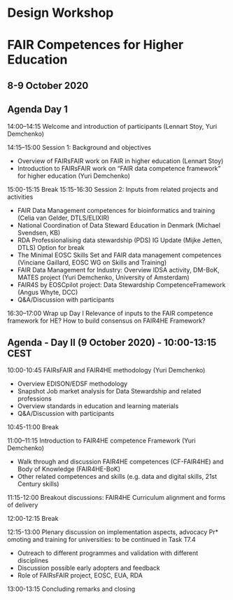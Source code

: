 # Design Workshop 
# FAIR Competences for Higher Education 
## 8-9 October 2020

## Agenda Day 1

14:00–14:15
Welcome and introduction of participants (Lennart Stoy, Yuri Demchenko)

14:15–15:00
Session 1: Background and objectives
* Overview of FAIRsFAIR work on FAIR in higher education (Lennart Stoy) 
* Introduction to FAIRsFAIR work on “FAIR data competence framework” for higher education (Yuri Demchenko)

15:00-15:15
Break
15:15-16:30
Session 2: Inputs from related projects and activities

* FAIR Data Management competences for bioinformatics and training (Celia van Gelder, DTLS/ELIXIR)
* National Coordination of Data Steward Education in Denmark (Michael Svendsen, KB) 
* RDA Professionalising data stewardship (PDS) IG Update (Mijke Jetten, DTLS) 
Option for break
* The Minimal EOSC Skills Set and FAIR data management competences (Vinciane Gaillard, EOSC WG on Skills and Training)
* FAIR Data Management for Industry: Overview IDSA activity, DM-BoK, MATES project (Yuri Demchenko, University of Amsterdam) 
* FAIR4S by EOSCpilot project: Data Stewardship CompetenceFramework (Angus Whyte, DCC)
* Q&A/Discussion with participants

16:30–17:00
Wrap up Day I
Relevance of inputs to the FAIR competence framework for HE? How to build consensus on FAIR4HE Framework?

## Agenda - Day II (9 October 2020) - 10:00-13:15 CEST

10:00-10:45
FAIRsFAIR and FAIR4HE methodology (Yuri Demchenko)
* Overview EDISON/EDSF methodology
* Snapshot Job market analysis for Data Stewardship and related professions
* Overview standards in education and learning materials
* Q&A/Discussion with participants

10:45-11:00
Break

11:00–11:15
Introduction to FAIR4HE competence Framework (Yuri Demchenko)
* Walk through and discussion FAIR4HE competences (CF-FAIR4HE) and Body of Knowledge (FAIR4HE-BoK)
* Other related competences and skills (e.g. data and digital skills, 21st Century skills)

11:15-12:00
Breakout discussions: FAIR4HE Curriculum alignment and forms of delivery

12:00-12:15
Break

12:15-13:00
Plenary discussion on implementation aspects, advocacy
Pr* omoting and training for universities: to be continued in Task T7.4
* Outreach to different programmes and validation with different disciplines
* Discussion possible early adopters and feedback
* Role of FAIRsFAIR project, EOSC, EUA, RDA

13:00-13:15
Concluding remarks and closing
